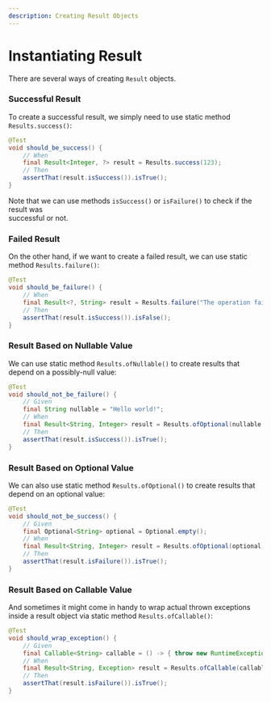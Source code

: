 ```yaml
---
description: Creating Result Objects
---
```


# Instantiating Result

There are several ways of creating `Result` objects.

### Successful Result <a href="#creating-result-objects" id="creating-result-objects"></a>

To create a successful result, we simply need to use static method `Results.success()`:

```java
@Test
void should_be_success() {
    // When
    final Result<Integer, ?> result = Results.success(123);
    // Then
    assertThat(result.isSuccess()).isTrue();
}
```

Note that we can use methods `isSuccess()` or `isFailure()` to check if the result was\
successful or not.

### Failed Result

On the other hand, if we want to create a failed result, we can use static method `Results.failure()`:

```java
@Test
void should_be_failure() {
    // When
    final Result<?, String> result = Results.failure("The operation failed");
    // Then
    assertThat(result.isSuccess()).isFalse();
}
```

### Result Based on Nullable Value

We can use static method `Results.ofNullable()` to create results that depend on a possibly-null value:

```java
@Test
void should_not_be_failure() {
    // Given
    final String nullable = "Hello world!";
    // When
    final Result<String, Integer> result = Results.ofOptional(nullable, 0);
    // Then
    assertThat(result.isSuccess()).isTrue();
}
```

### Result Based on Optional Value

We can also use static method `Results.ofOptional()` to create results that depend on an optional value:

```java
@Test
void should_not_be_success() {
    // Given
    final Optional<String> optional = Optional.empty();
    // When
    final Result<String, Integer> result = Results.ofOptional(optional, -1);
    // Then
    assertThat(result.isFailure()).isTrue();
}
```

### Result Based on Callable Value

And sometimes it might come in handy to wrap actual thrown exceptions inside a result object via static method `Results.ofCallable()`:

```java
@Test
void should_wrap_exception() {
    // Given
    final Callable<String> callable = () -> { throw new RuntimeException("Whoops!") };
    // When
    final Result<String, Exception> result = Results.ofCallable(callable);
    // Then
    assertThat(result.isFailure()).isTrue();
}
```
